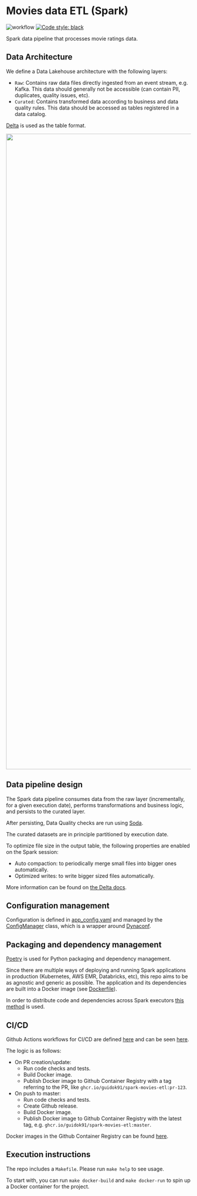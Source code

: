 # Movies data ETL (Spark)
![workflow](https://github.com/guidok91/spark-movies-etl/actions/workflows/ci-cd-push.yml/badge.svg)
[![Code style: black](https://img.shields.io/badge/code%20style-black-000000.svg)](https://github.com/psf/black)

Spark data pipeline that processes movie ratings data.

## Data Architecture
We define a Data Lakehouse architecture with the following layers:
- `Raw`: Contains raw data files directly ingested from an event stream, e.g. Kafka. This data should generally not be accessible (can contain PII, duplicates, quality issues, etc).
- `Curated`: Contains transformed data according to business and data quality rules. This data should be accessed as tables registered in a data catalog.

[Delta](https://delta.io/) is used as the table format.

<img width="1727" src="https://github.com/user-attachments/assets/eb7778f6-7f2f-4036-aa62-3574cb48b084">


## Data pipeline design
The Spark data pipeline consumes data from the raw layer (incrementally, for a given execution date), performs transformations and business logic, and persists to the curated layer.

After persisting, Data Quality checks are run using [Soda](https://docs.soda.io/soda-core/overview-main.html).

The curated datasets are in principle partitioned by execution date.

To optimize file size in the output table, the following properties are enabled on the Spark session:
- Auto compaction: to periodically merge small files into bigger ones automatically.
- Optimized writes: to write bigger sized files automatically.

More information can be found on [the Delta docs](https://docs.delta.io/latest/optimizations-oss.html).

## Configuration management
Configuration is defined in [app_config.yaml](app_config.yaml) and managed by the [ConfigManager](movies_etl/config_manager.py) class, which is a wrapper around [Dynaconf](https://www.dynaconf.com/).

## Packaging and dependency management
[Poetry](https://python-poetry.org/) is used for Python packaging and dependency management.

Since there are multiple ways of deploying and running Spark applications in production (Kubernetes, AWS EMR, Databricks, etc), this repo aims to be as agnostic and generic as possible. The application and its dependencies are built into a Docker image (see [Dockerfile](Dockerfile)).

In order to distribute code and dependencies across Spark executors [this method](https://spark.apache.org/docs/latest/api/python/user_guide/python_packaging.html#using-virtualenv) is used.

## CI/CD
Github Actions workflows for CI/CD are defined [here](.github/workflows) and can be seen [here](https://github.com/guidok91/spark-movies-etl/actions).

The logic is as follows:
* On PR creation/update:
  * Run code checks and tests.
  * Build Docker image.
  * Publish Docker image to Github Container Registry with a tag referring to the PR, like `ghcr.io/guidok91/spark-movies-etl:pr-123`.
* On push to master:
  * Run code checks and tests.
  * Create Github release.
  * Build Docker image.
  * Publish Docker image to Github Container Registry with the latest tag, e.g. `ghcr.io/guidok91/spark-movies-etl:master`.

Docker images in the Github Container Registry can be found [here](https://github.com/guidok91/spark-movies-etl/pkgs/container/spark-movies-etl).

## Execution instructions
The repo includes a `Makefile`. Please run `make help` to see usage.

To start with, you can run `make docker-build` and `make docker-run` to spin up a Docker container for the project.
